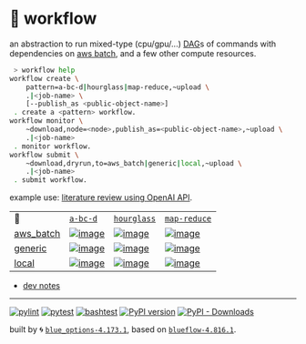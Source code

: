 # 📜 workflow

an abstraction to run mixed-type (cpu/gpu/...) [DAG](https://networkx.org/documentation/stable/reference/classes/digraph.html)s of commands with dependencies on [aws batch](https://aws.amazon.com/batch/), and a few other compute resources.

```bash
 > workflow help
workflow create \
	pattern=a-bc-d|hourglass|map-reduce,~upload \
	.|<job-name> \
	[--publish_as <public-object-name>]
 . create a <pattern> workflow.
workflow monitor \
	~download,node=<node>,publish_as=<public-object-name>,~upload \
	.|<job-name>
 . monitor workflow.
workflow submit \
	~download,dryrun,to=aws_batch|generic|local,~upload \
	.|<job-name>
 . submit workflow.
```

example use: [literature review using OpenAI API](https://github.com/kamangir/openai-commands/tree/main/openai_commands/literature_review).

|   |   |   |   |
| --- | --- | --- | --- |
| 📜 | [`a-bc-d`](./patterns/a-bc-d.dot) | [`hourglass`](./patterns/hourglass.dot) | [`map-reduce`](./patterns/map-reduce.dot) |
| [aws_batch](./runners/aws_batch.py) | [![image](https://kamangir-public.s3.ca-central-1.amazonaws.com/aws_batch-a-bc-d/workflow.gif?raw=true&random=1BRqFp4XC86JpyVb)](https://kamangir-public.s3.ca-central-1.amazonaws.com/aws_batch-a-bc-d/workflow.gif?raw=true&random=1BRqFp4XC86JpyVb) | [![image](https://kamangir-public.s3.ca-central-1.amazonaws.com/aws_batch-hourglass/workflow.gif?raw=true&random=tyXNavPf9q7JBRY4)](https://kamangir-public.s3.ca-central-1.amazonaws.com/aws_batch-hourglass/workflow.gif?raw=true&random=tyXNavPf9q7JBRY4) | [![image](https://kamangir-public.s3.ca-central-1.amazonaws.com/aws_batch-map-reduce/workflow.gif?raw=true&random=ShWFEoGGshzdsZLI)](https://kamangir-public.s3.ca-central-1.amazonaws.com/aws_batch-map-reduce/workflow.gif?raw=true&random=ShWFEoGGshzdsZLI) |
| [generic](./runners/generic.py) | [![image](https://kamangir-public.s3.ca-central-1.amazonaws.com/generic-a-bc-d/workflow.gif?raw=true&random=3j8Nmx8qksdPd2dy)](https://kamangir-public.s3.ca-central-1.amazonaws.com/generic-a-bc-d/workflow.gif?raw=true&random=3j8Nmx8qksdPd2dy) | [![image](https://kamangir-public.s3.ca-central-1.amazonaws.com/generic-hourglass/workflow.gif?raw=true&random=CT29atYgAcc4lJe9)](https://kamangir-public.s3.ca-central-1.amazonaws.com/generic-hourglass/workflow.gif?raw=true&random=CT29atYgAcc4lJe9) | [![image](https://kamangir-public.s3.ca-central-1.amazonaws.com/generic-map-reduce/workflow.gif?raw=true&random=017B2JrNORLJgfkl)](https://kamangir-public.s3.ca-central-1.amazonaws.com/generic-map-reduce/workflow.gif?raw=true&random=017B2JrNORLJgfkl) |
| [local](./runners/local.py) | [![image](https://kamangir-public.s3.ca-central-1.amazonaws.com/local-a-bc-d/workflow.gif?raw=true&random=i9WfiqRavUgv1VOx)](https://kamangir-public.s3.ca-central-1.amazonaws.com/local-a-bc-d/workflow.gif?raw=true&random=i9WfiqRavUgv1VOx) | [![image](https://kamangir-public.s3.ca-central-1.amazonaws.com/local-hourglass/workflow.gif?raw=true&random=EOnQEIZOHn6WaxRa)](https://kamangir-public.s3.ca-central-1.amazonaws.com/local-hourglass/workflow.gif?raw=true&random=EOnQEIZOHn6WaxRa) | [![image](https://kamangir-public.s3.ca-central-1.amazonaws.com/local-map-reduce/workflow.gif?raw=true&random=5gTXn2aiUjXlIRRY)](https://kamangir-public.s3.ca-central-1.amazonaws.com/local-map-reduce/workflow.gif?raw=true&random=5gTXn2aiUjXlIRRY) |

- [dev notes](https://arash-kamangir.medium.com/%EF%B8%8F-openai-experiments-54-e49117dc69ef)

---


[![pylint](https://github.com/kamangir/notebooks-and-scripts/actions/workflows/pylint.yml/badge.svg)](https://github.com/kamangir/notebooks-and-scripts/actions/workflows/pylint.yml) [![pytest](https://github.com/kamangir/notebooks-and-scripts/actions/workflows/pytest.yml/badge.svg)](https://github.com/kamangir/notebooks-and-scripts/actions/workflows/pytest.yml) [![bashtest](https://github.com/kamangir/notebooks-and-scripts/actions/workflows/bashtest.yml/badge.svg)](https://github.com/kamangir/notebooks-and-scripts/actions/workflows/bashtest.yml) [![PyPI version](https://img.shields.io/pypi/v/notebooks-and-scripts.svg)](https://pypi.org/project/notebooks-and-scripts/) [![PyPI - Downloads](https://img.shields.io/pypi/dd/notebooks-and-scripts)](https://pypistats.org/packages/notebooks-and-scripts)

built by 🌀 [`blue_options-4.173.1`](https://github.com/kamangir/awesome-bash-cli), based on [`blueflow-4.816.1`](https://github.com/kamangir/notebooks-and-scripts).
